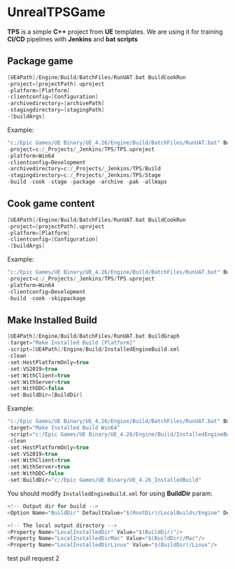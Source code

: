 # UnrealTPSGame

**TPS** is a simple **C++** project from **UE** templates. We are using it for training **CI/CD** pipelines with **Jenkins** and **bat scripts**

## Package game

```c++
[UE4Path]/Engine/Build/BatchFiles/RunUAT.bat BuildCookRun
-project=[projectPath].uproject
-platform=[Platform]
-clientconfig=[Configuration]
-archivedirectory=[archivePath]
-stagingdirectory=[stagingPath]
-[buildArgs]
```

Example:

```c++
"c:/Epic Games/UE Binary/UE_4.26/Engine/Build/BatchFiles/RunUAT.bat" BuildCookRun
-project=c:/_Projects/_Jenkins/TPS/TPS.uproject
-platform=Win64 
-clientconfig=Development
-archivedirectory=c:/_Projects/_Jenkins/TPS/Build
-stagingdirectory=c:/_Projects/_Jenkins/TPS/Stage
-build -cook -stage -package -archive -pak -allmaps
```

## Cook game content

```c++
[UE4Path]/Engine/Build/BatchFiles/RunUAT.bat BuildCookRun
-project=[projectPath].uproject
-platform=[Platform]
-clientconfig=[Configuration]
-[buildArgs]
```

Example:

```c++
"c:/Epic Games/UE Binary/UE_4.26/Engine/Build/BatchFiles/RunUAT.bat" BuildCookRun
-project=c:/_Projects/_Jenkins/TPS/TPS.uproject
-platform=Win64 
-clientconfig=Development
-build -cook -skippackage
```

## Make Installed Build

```c++
[UE4Path]/Engine/Build/BatchFiles/RunUAT.bat BuildGraph 
-target="Make Installed Build [Platform]" 
-script=[UE4Path]/Engine/Build/InstalledEngineBuild.xml
-clean 
-set:HostPlatformOnly=true 
-set:VS2019=true 
-set:WithClient=true 
-set:WithServer=true 
-set:WithDDC=false 
-set:BuildDir=[BuildDir]
```

Example:

```c++
"c:/Epic Games/UE Binary/UE_4.26/Engine/Build/BatchFiles/RunUAT.bat" BuildGraph 
-target="Make Installed Build Win64" 
-script="c:/Epic Games/UE Binary/UE_4.26/Engine/Build/InstalledEngineBuild.xml"
-clean 
-set:HostPlatformOnly=true 
-set:VS2019=true 
-set:WithClient=true 
-set:WithServer=true 
-set:WithDDC=false 
-set:BuildDir="c:/Epic Games/UE Binary/UE_4.26_InstalledBuild"
```

You should modify `InstalledEngineBuild.xml` for using **BuildDir** param:

```c++
<!-- Output dir for build -->
<Option Name="BuildDir" DefaultValue="$(RootDir)/LocalBuilds/Engine" Description="Output dir for build"/>

<!-- The local output directory -->
<Property Name="LocalInstalledDir" Value="$(BuildDir)"/>
<Property Name="LocalInstalledDirMac" Value="$(BuildDir)/Mac"/>
<Property Name="LocalInstalledDirLinux" Value="$(BuildDir)/Linux"/>
```

test pull request 2
